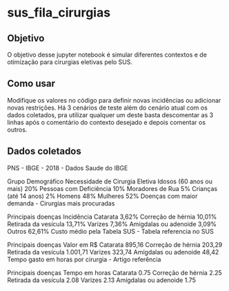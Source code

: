 # sus_fila_cirurgias

## Objetivo
O objetivo desse jupyter notebook é simular diferentes contextos e de otimização para cirurgias eletivas pelo SUS.

## Como usar
Modifique os valores no código para definir novas incidências ou adicionar novas restrições. Há 3 cenários de teste além do cenário atual com os dados coletados, pra utilizar qualquer um deste basta descomentar as 3 linhas após o comentário do contexto desejado e depois comentar os outros.

## Dados coletados
PNS - IBGE - 2018 - Dados Saude do IBGE

Grupo Demográfico	Necessidade de Cirurgia Eletiva
Idosos (60 anos ou mais)	20%
Pessoas com Deficiência	10%
Moradores de Rua	5%
Crianças (até 14 anos)	2%
Homens	48%
Mulheres	52%
Doenças com maior demanda - Cirurgias mais procuradas

Principais doenças	Incidência
Catarata	3,62%
Correção de hérnia	10,01%
Retirada da vesícula	13,71%
Varizes	7,36%
Amígdalas ou adenoide	3,09%
Outros	62,61%
Custo médio pela Tabela SUS - Tabela referencia no SUS

Principais doenças	Valor em R$
Catarata	895,16
Correção de hérnia	203,29
Retirada da vesícula	1.001,71
Varizes	323,74
Amígdalas ou adenoide	48,42
Tempo gasto em horas por cirurgia - Artigo referência

Principais doenças	Tempo em horas
Catarata	0.75
Correção de hérnia	2.25
Retirada da vesícula	2.08
Varizes	2.13
Amígdalas ou adenoide	1.75

